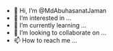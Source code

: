 - 👋 Hi, I’m @MdAbuhasanatJaman
- 👀 I’m interested in ...
- 🌱 I’m currently learning ...
- 💞️ I’m looking to collaborate on ...
- 📫 How to reach me ...

<!---
MdAbuhasanatJaman/MdAbuhasanatJaman is a ✨ special ✨ repository because its `README.md` (this file) appears on your GitHub profile.
You can click the Preview link to take a look at your changes.
--->
